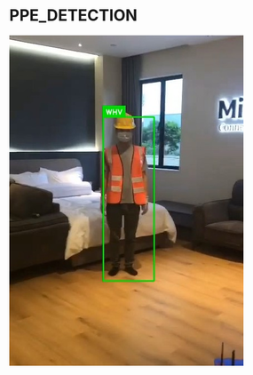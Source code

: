 # PPE_DETECTION




![alt text](https://github.com/IZZARA-URA/PPE_DETECTION/blob/main/images/Test00.jpg)
